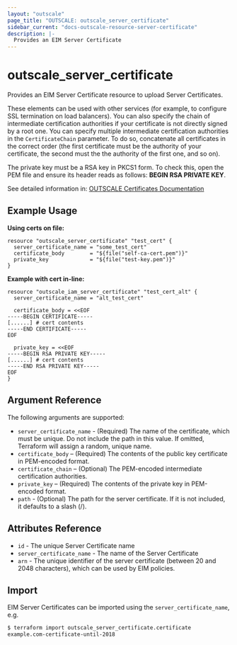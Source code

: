 ```yaml
---
layout: "outscale"
page_title: "OUTSCALE: outscale_server_certificate"
sidebar_current: "docs-outscale-resource-server-certificate"
description: |-
  Provides an EIM Server Certificate
---
```


# outscale_server_certificate

Provides an EIM Server Certificate resource to upload Server Certificates.

These elements can be used with other services (for example, to configure SSL termination on load balancers).
You can also specify the chain of intermediate certification authorities if your certificate is not directly signed by a root one. You can specify multiple intermediate certification authorities in the `CertificateChain` parameter. To do so, concatenate all certificates in the correct order (the first certificate must be the authority of your certificate, the second must the the authority of the first one, and so on).

The private key must be a RSA key in PKCS1 form. To check this, open the PEM file and ensure its header reads as follows: **BEGIN RSA PRIVATE KEY**.

See detailed information in: [OUTSCALE Certificates Documentation](1)

## Example Usage

**Using certs on file:**

```hcl
resource "outscale_server_certificate" "test_cert" {
  server_certificate_name = "some_test_cert"
  certificate_body        = "${file("self-ca-cert.pem")}"
  private_key             = "${file("test-key.pem")}"
}
```

**Example with cert in-line:**

```hcl
resource "outscale_iam_server_certificate" "test_cert_alt" {
  server_certificate_name = "alt_test_cert"

  certificate_body = <<EOF
-----BEGIN CERTIFICATE-----
[......] # cert contents
-----END CERTIFICATE-----
EOF

  private_key = <<EOF
-----BEGIN RSA PRIVATE KEY-----
[......] # cert contents
-----END RSA PRIVATE KEY-----
EOF
}
```

## Argument Reference

The following arguments are supported:

* `server_certificate_name` - (Required) The name of the certificate, which must be unique. Do not include the
  path in this value. If omitted, Terraform will assign a random, unique name.
* `certificate_body` – (Required) The contents of the public key certificate in
  PEM-encoded format.
* `certificate_chain` – (Optional) The PEM-encoded intermediate certification authorities.
* `private_key` – (Required) The contents of the private key in PEM-encoded format.
* `path` - (Optional) The path for the server certificate.  If it is not
    included, it defaults to a slash (/).

## Attributes Reference

* `id` - The unique Server Certificate name
* `server_certificate_name` - The name of the Server Certificate
* `arn` - The unique identifier of the server certificate (between 20 and 2048 characters), which can be used by EIM policies.

## Import

EIM Server Certificates can be imported using the `server_certificate_name`, e.g.

```bash
$ terraform import outscale_server_certificate.certificate
example.com-certificate-until-2018
```

[1]: http://docs.outscale.com/api_eim/index.html#_certificates
